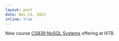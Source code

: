 ```yaml
---
layout: post
date: Nov 23, 2022
inline: true
---
```


New course [CS839 NoSQL Systems](https://iiitbac-my.sharepoint.com/:w:/g/personal/vinu_ev_iiitb_ac_in/EXaJuY_yFAlBt6_xvmcMr1EBGQJJIcLRXnopXoyXSJb_og?e=7zWpR1)
 offering at IIITB.
